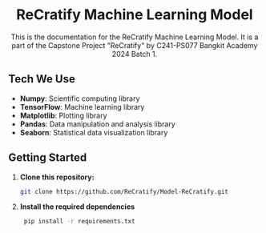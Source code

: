 <h1 align="center"><b>ReCratify Machine Learning Model</b></h1>
<p align="center">
This is the documentation for the ReCratify Machine Learning Model. It is a part of the Capstone Project "ReCratify" by C241-PS077 Bangkit Academy 2024 Batch 1.
</p>

## Tech We Use

- **Numpy**: Scientific computing library
- **TensorFlow**: Machine learning library
- **Matplotlib**: Plotting library
- **Pandas**: Data manipulation and analysis library
- **Seaborn**: Statistical data visualization library

## Getting Started

1. **Clone this repository:**

   ```bash
   git clone https://github.com/ReCratify/Model-ReCratify.git
   ```

2. **Install the required dependencies**
   ```bash
    pip install -r requirements.txt
   ```
